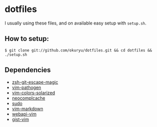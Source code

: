 # dotfiles

I usually using these files, and on available easy setup with ```setup.sh```.

## How to setup:

    $ git clone git://github.com/okuryu/dotfiles.git && cd dotfiles && ./setup.sh

## Dependencies

  * [zsh-git-escape-magic](http://github.com/knu/zsh-git-escape-magic)
  * [vim-pathogen](http://github.com/tpope/vim-pathogen)
  * [vim-colors-solarized](http://github.com/altercation/vim-colors-solarized)
  * [neocomplcache](http://github.com/Shougo/neocomplcache)
  * [sudo](http://github.com/vim-scripts/sudo)
  * [vim-markdown](http://github.com/tpope/vim-markdown)
  * [webapi-vim](https://github.com/mattn/webapi-vim)
  * [gist-vim](https://github.com/mattn/gist-vim)
